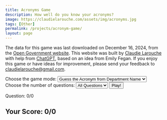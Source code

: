 ```yaml
---
title: Acronyms Game
description: How well do you know your acronyms?
image: https://claudielarouche.com/assets/img/acronyms.jpg
tags: [Other]
permalink: /projects/acronym-game/
layout: page
---
```



<link href="https://cdn.jsdelivr.net/npm/bootstrap@5.1.3/dist/css/bootstrap.min.css" rel="stylesheet">

<!--
<meta http-equiv="refresh" content="0; url=https://claudielarouche.com/acronyms.html">
<p>If you are not redirected, <a href="https://claudielarouche.com/acronyms.html">click here</a>.</p>
-->

The data for this game was last downloaded on December 16, 2024, from the <a href="https://open.canada.ca/data/en/dataset/83320390-7715-43bc-a281-2049bf5d4232" target="_blank">Open Government website</a>. This website was built by <a href="https://claudielarouche.com/" target="_blank">Claudie Larouche</a> with help from <a href="https://openai.com/chatgpt" target="_blank">ChatGPT</a>, based on an idea from Emily Fegan. If you enjoy this game or have ideas for improvement, please send your feedback to <a href="mailto:claudielarouche@gmail.com">claudielarouche@gmail.com</a>.
        
<div>
<label for="game-mode" class="form-label">Choose the game mode:</label>
<select id="game-mode" class="form-select mb-3">
<option value="guessAcronym">Guess the Acronym from Department Name</option>
<option value="guessName">Guess the Department Name from Acronym</option>
</select>
</div>
<div>
<label for="question-count-select" class="form-label">Choose the number of questions:</label>
<select id="question-count-select" class="form-select mb-3">
<option value="10">10 Questions</option>
<option value="25">25 Questions</option>
<option value="50">50 Questions</option>
<option value="all" selected>All Questions</option>
</select>
<button id="start-game" class="btn btn-success">Play!</button>
</div>
<p id="progress-display">Question: 0/0</p>
<div id="game-area" class="mt-3" style="display: none;">
<p id="question"></p>
<input type="text" id="answer" class="form-control mb-3" onkeypress="checkEnter(event)">
<button id="validate-answer" class="btn btn-info">Validate Answer</button>

</div>
<div id="feedback" class="text-info mb-3"></div>
<button id="next-question" class="btn btn-secondary" style="display: none;">Next Question</button>
<script src="{{ "/assets/js/acronyms-game.js" | relative_url }}"></script>
<div id="score-area">
<h2>Your Score: <span id="score">0</span>/<span id="total-questions">0</span></h2>
</div>


